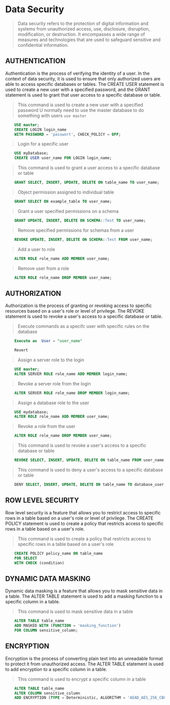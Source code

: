 # Data Security
> Data security refers to the protection of digital information and systems from unauthorized access, use, disclosure, disruption, modification, or destruction. It encompasses a wide range of measures and technologies that are used to safeguard sensitive and confidential information.
## AUTHENTICATION
Authentication is the process of verifying the identity of a user. In the context of data security, it is used to ensure that only authorized users are able to access specific databases or tables. The CREATE USER statement is used to create a new user with a specified password, and the GRANT statement is used to grant that user access to a specific database or table.
> This command is used to create a new user with a specified password
> U normally need to use the master database to do something with users ```use master```
```sql
    USE master;
    CREATE LOGIN login_name
    WITH PASSWORD = 'passwort', CHECK_POLICY = OFF;
```
> Login for a specific user
```sql
    USE myDatabase;
    CREATE USER user_name FOR LOGIN login_name;
```
> This command is used to grant a user access to a specific database or table
```sql
    GRANT SELECT, INSERT, UPDATE, DELETE ON table_name TO user_name;
```
> Object permission assigned to individual table
```sql
    GRANT SELECT ON example_table TO user_name;
```
> Grant a user specified permissions on a schema
```sql
    GRANT UPDATE, INSERT, DELETE ON SCHEMA::Test TO user_name;
```
> Remove specified permissions for schemas from a user
```sql
    REVOKE UPDATE, INSERT, DELETE ON SCHEMA::Test FROM user_name;
```
> Add a user to role
```sql
    ALTER ROLE role_name ADD MEMBER user_name;
```
> Remove user from a role
```sql
    ALTER ROLE role_name DROP MEMBER user_name;
```
## AUTHORIZATION
Authorization is the process of granting or revoking access to specific resources based on a user's role or level of privilege. The REVOKE statement is used to revoke a user's access to a specific database or table.
> Execute commands as a specifc user with specific rules on the database
```sql
    Execute as  User = "user_name"

    Revert
```
> Assign a server role to the login
```sql
    USE master;
    ALTER SERVER ROLE role_name ADD MEMBER login_name;
```
> Revoke a server role from the login
```sql
    ALTER SERVER ROLE role_name DROP MEMBER login_name;
```
> Assign a database role to the user
```sql
    USE mydatabase;
    ALTER ROLE role_name ADD MEMBER user_name;
```
> Revoke a role from the user
```sql
    ALTER ROLE role_name DROP MEMBER user_name;
```
> This command is used to revoke a user's access to a specific database or table
```sql
    REVOKE SELECT, INSERT, UPDATE, DELETE ON table_name FROM user_name;
```
> This command is used to deny a user's access to a specific database or table
```sql
    DENY SELECT, INSERT, UPDATE, DELETE ON table_name TO database_user;
```
## ROW LEVEL SECURITY
Row level security is a feature that allows you to restrict access to specific rows in a table based on a user's role or level of privilege. The CREATE POLICY statement is used to create a policy that restricts access to specific rows in a table based on a user's role.
> This command is used to create a policy that restricts access to specific rows in a table based on a user's role
```sql
    CREATE POLICY policy_name ON table_name
    FOR SELECT
    WITH CHECK (condition)
```
## DYNAMIC DATA MASKING
Dynamic data masking is a feature that allows you to mask sensitive data in a table. The ALTER TABLE statement is used to add a masking function to a specific column in a table.
> This command is used to mask sensitive data in a table
```sql
    ALTER TABLE table_name
    ADD MASKED WITH (FUNCTION = 'masking_function')
    FOR COLUMN sensitive_column;
```
## ENCRYPTION
Encryption is the process of converting plain text into an unreadable format to protect it from unauthorized access. The ALTER TABLE statement is used to add encryption to a specific column in a table.
> This command is used to encrypt a specific column in a table
```sql
    ALTER TABLE table_name
    ALTER COLUMN sensitive_column
    ADD ENCRYPTION (TYPE = Deterministic, ALGORITHM = 'AEAD_AES_256_CBC_HMAC_SHA_256');
```
